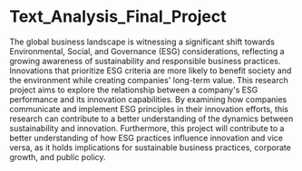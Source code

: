 # Text_Analysis_Final_Project

The global business landscape is witnessing a significant shift towards Environmental, Social, and Governance (ESG) considerations, reflecting a growing awareness of sustainability and responsible business practices. Innovations that prioritize ESG criteria are more likely to benefit society and the environment while creating companies' long-term value. This research project aims to explore the relationship between a company's ESG performance and its innovation capabilities. By examining how companies communicate and implement ESG principles in their innovation efforts, this research can contribute to a better understanding of the dynamics between sustainability and innovation. Furthermore, this project will contribute to a better understanding of how ESG practices influence innovation and vice versa, as it holds implications for sustainable business practices, corporate growth, and public policy.
